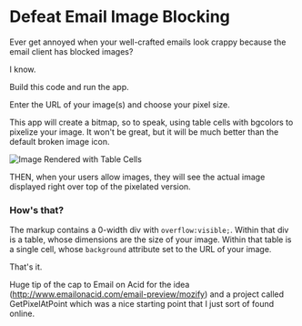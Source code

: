 Defeat Email Image Blocking
===========================

Ever get annoyed when your well-crafted emails look crappy because the email client has blocked images?

I know.

Build this code and run the app.

Enter the URL of your image(s) and choose your pixel size.

This app will create a bitmap, so to speak, using table cells with bgcolors to pixelize your image.
It won't be great, but it will be much better than the default broken image icon.

![Image Rendered with Table Cells](https://github.com/pmn4/ImageToBitTable/blob/master/gist/bittable-step1.png?raw=true "Image Rendered with Table Cells")

THEN, when your users allow images, they will see the actual image displayed right over top of the pixelated version.


### How's that?

The markup contains a 0-width div with `overflow:visible;`.
Within that div is a table, whose dimensions are the size of your image.
Within that table is a single cell, whose `background` attribute set to the URL of your image.

That's it.

Huge tip of the cap to Email on Acid for the idea (http://www.emailonacid.com/email-preview/mozify) and a project called GetPixelAtPoint which was a nice starting point that I just sort of found online.
